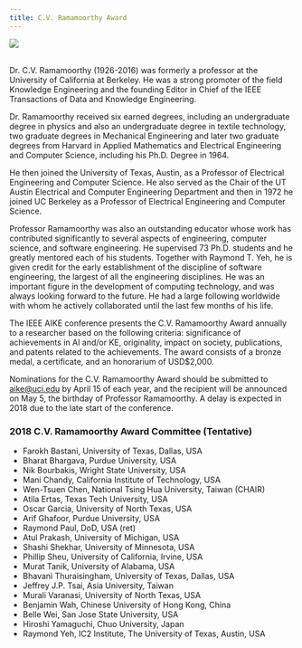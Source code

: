 ```yaml
---
title: C.V. Ramamoorthy Award
---
```


<div class="text-center">
  <img class="mx-auto rounded" src="img/ramamoorthy.png"/>
</div>
<br/>

Dr. C.V. Ramamoorthy (1926-2016) was formerly a professor at the University of California at Berkeley. 
He was a strong promoter of the field Knowledge Engineering and the founding Editor in Chief of the IEEE Transactions 
of Data and Knowledge Engineering.

Dr. Ramamoorthy received six earned degrees, including an undergraduate degree in physics and also an undergraduate degree in textile technology, two graduate degrees in Mechanical Engineering and later two graduate degrees from Harvard in Applied Mathematics and Electrical Engineering and Computer Science, including his Ph.D. Degree in 1964.

He then joined the University of Texas, Austin, as a Professor of Electrical Engineering and Computer Science. He also served as the Chair of the UT Austin Electrical and Computer Engineering Department and then in 1972 he joined UC Berkeley as a Professor of Electrical Engineering and Computer Science.

Professor Ramamoorthy was also an outstanding educator whose work has contributed significantly to several aspects of engineering, computer science, and software engineering. He supervised 73 Ph.D. students and he greatly mentored each of his students. Together with Raymond T. Yeh, he is given credit for the early establishment of the discipline of software engineering, the largest of all the engineering disciplines. He was an important figure in the development of computing technology, and was always looking forward to the future. He had a large following worldwide with whom he actively collaborated until the last few months of his life.

The IEEE AIKE conference presents the C.V. Ramamoorthy Award annually to a researcher based on the following criteria: significance of achievements in AI and/or KE, originality, impact on society, publications, and patents related to the achievements. The award consists of a bronze medal, a certificate, and an honorarium of USD$2,000.

Nominations for the C.V. Ramamoorthy Award should be submitted to aike@uci.edu by April 15 of each year, and the recipient will be announced on May 5, the birthday of Professor Ramamoorthy. A delay is expected in 2018 due to the late start of the conference.

### 2018 C.V. Ramamoorthy Award Committee (Tentative)
- Farokh Bastani, University of Texas, Dallas, USA 
- Bharat Bhargava, Purdue University, USA 
- Nik Bourbakis, Wright State University, USA 
- Mani Chandy, California Institute of Technology, USA  
- Wen-Tsuen Chen, National Tsing Hua University, Taiwan (CHAIR)  
- Atila Ertas, Texas Tech University, USA  
- Oscar Garcia, University of North Texas, USA  
- Arif Ghafoor, Purdue University, USA  
- Raymond Paul, DoD, USA (ret)  
- Atul Prakash, University of Michigan, USA  
- Shashi Shekhar, University of Minnesota, USA  
- Phillip Sheu, University of California, Irvine, USA  
- Murat Tanik, University of Alabama, USA  
- Bhavani Thuraisingham, University of Texas, Dallas, USA  
- Jeffrey J.P. Tsai, Asia University, Taiwan  
- Murali Varanasi, University of North Texas, USA  
- Benjamin Wah, Chinese University of Hong Kong, China  
- Belle Wei, San Jose State University, USA  
- Hiroshi Yamaguchi, Chuo University, Japan  
- Raymond Yeh, IC2 Institute, The University of Texas, Austin, USA

